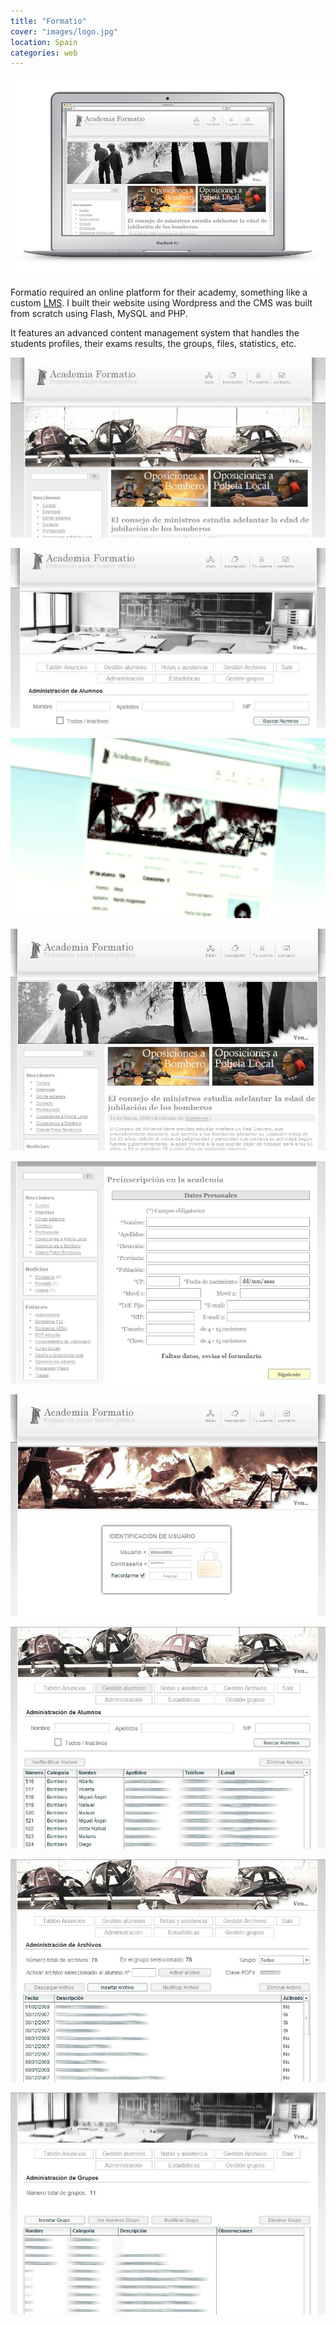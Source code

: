 ```yaml
---
title: "Formatio"
cover: "images/logo.jpg"
location: Spain
categories: web
---
```


![](./images/0.jpg)

Formatio required an online platform for their academy, something like a custom [LMS](https://en.wikipedia.org/wiki/Learning_management_system). I built their website using Wordpress and the CMS was built from scratch using Flash, MySQL and PHP.

It features an advanced content management system that handles the students profiles, their exams results, the groups, files, statistics, etc.

![](./images/1.jpg)

![](./images/2.jpg)

![](./images/3.jpg)

![](./images/4.jpg)

![](./images/5.jpg)

![](./images/6.jpg)

![](./images/7.jpg)

![](./images/8.jpg)

![](./images/9.jpg)
